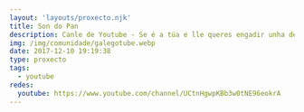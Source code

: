 ```yaml
---
layout: 'layouts/proxecto.njk'
title: Son do Pan
description: Canle de Youtube - Se é a túa e lle queres engadir unha descripción e etiquetas, ponte en contacto con nós.
img: /img/comunidade/galegotube.webp
date: 2017-12-10 19:19:38
type: proxecto
tags:
  - youtube
redes:
  youtube: https://www.youtube.com/channel/UCtnHgwpKBb3w0tNE96eokrA
---
```


